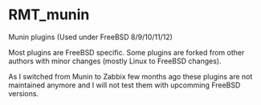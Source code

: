 # RMT_munin
Munin plugins (Used under FreeBSD 8/9/10/11/12)

Most plugins are FreeBSD specific.
Some plugins are forked from other authors with minor changes (mostly Linux to FreeBSD changes).


As I switched from Munin to Zabbix few months ago these plugins are not maintained anymore and I will not test them with upcomming FreeBSD versions.

